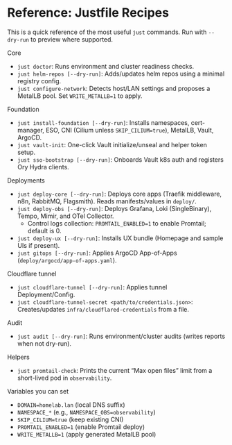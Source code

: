 # Reference: Justfile Recipes

This is a quick reference of the most useful `just` commands. Run with `--dry-run` to preview where supported.

Core
- `just doctor`: Runs environment and cluster readiness checks.
- `just helm-repos [--dry-run]`: Adds/updates helm repos using a minimal registry config.
- `just configure-network`: Detects host/LAN settings and proposes a MetalLB pool. Set `WRITE_METALLB=1` to apply.

Foundation
- `just install-foundation [--dry-run]`: Installs namespaces, cert-manager, ESO, CNI (Cilium unless `SKIP_CILIUM=true`), MetalLB, Vault, ArgoCD.
- `just vault-init`: One-click Vault initialize/unseal and helper token setup.
- `just sso-bootstrap [--dry-run]`: Onboards Vault k8s auth and registers Ory Hydra clients.

Deployments
- `just deploy-core [--dry-run]`: Deploys core apps (Traefik middleware, n8n, RabbitMQ, Flagsmith). Reads manifests/values in `deploy/`.
- `just deploy-obs [--dry-run]`: Deploys Grafana, Loki (SingleBinary), Tempo, Mimir, and OTel Collector.
  - Control logs collection: `PROMTAIL_ENABLED=1` to enable Promtail; default is 0.
- `just deploy-ux [--dry-run]`: Installs UX bundle (Homepage and sample UIs if present).
- `just gitops [--dry-run]`: Applies ArgoCD App-of-Apps (`deploy/argocd/app-of-apps.yaml`).

Cloudflare tunnel
- `just cloudflare-tunnel [--dry-run]`: Applies tunnel Deployment/Config.
- `just cloudflare-tunnel-secret <path/to/credentials.json>`: Creates/updates `infra/cloudflared-credentials` from a file.

Audit
- `just audit [--dry-run]`: Runs environment/cluster audits (writes reports when not dry-run).

Helpers
- `just promtail-check`: Prints the current “Max open files” limit from a short-lived pod in `observability`.

Variables you can set
- `DOMAIN=homelab.lan` (local DNS suffix)
- `NAMESPACE_*` (e.g., `NAMESPACE_OBS=observability`)
- `SKIP_CILIUM=true` (keep existing CNI)
- `PROMTAIL_ENABLED=1` (enable Promtail deploy)
- `WRITE_METALLB=1` (apply generated MetalLB pool)
